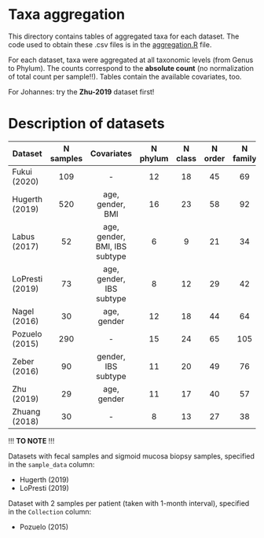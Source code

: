 # Taxa aggregation

This directory contains tables of aggregated taxa for each dataset. The code used to obtain these .csv files is in the [aggregation.R](aggregation.R) file.

For each dataset, taxa were aggregated at all taxonomic levels (from Genus to Phylum). The counts correspond to the **absolute count** (no normalization of total count per sample!!). Tables contain the available covariates, too.

For Johannes: try the **Zhu-2019** dataset first!


# Description of datasets

|     Dataset    | N samples |          Covariates          | N phylum | N class | N order | N family | N genus |
| -------------- | :-------: | :--------------------------: | :------: | :-----: | :-----: | :------: | :-----: |
|  Fukui (2020)  |    109    |             -                |    12    |   18    |   45    |    69    |   207   |
| Hugerth (2019) |    520    |age, gender, BMI              |    16    |   23    |   58    |    92    |   252   |
|  Labus (2017)  |     52    |age, gender, BMI, IBS subtype |     6    |    9    |   21    |    34    |    91   |
|LoPresti (2019) |     73    |age, gender, IBS subtype      |     8    |   12    |   29    |    42    |    97   |
|  Nagel (2016)  |     30    |age, gender                   |    12    |   18    |   44    |    64    |   161   |
| Pozuelo (2015) |    290    |             -                |    15    |   24    |   65    |   105    |   312   |
|  Zeber (2016)  |     90    |gender, IBS subtype           |    11    |   20    |   49    |    76    |   215   |
|   Zhu (2019)   |     29    |age, gender                   |    11    |   17    |   40    |    57    |   141   |
| Zhuang (2018)  |     30    |             -                |     8    |   13    |   27    |    38    |    98   |


!!! **TO NOTE** !!!

Datasets with fecal samples and sigmoid mucosa biopsy samples, specified in the `sample_data` column:
- Hugerth (2019)
- LoPresti (2019)

Dataset with 2 samples per patient (taken with 1-month interval), specified in the `Collection` column:
- Pozuelo (2015)